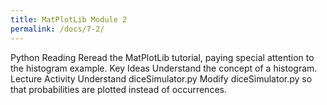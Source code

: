 ```yaml
---
title: MatPlotLib Module 2
permalink: /docs/7-2/
---
```


Python Reading
Reread the MatPlotLib tutorial, paying special attention to the histogram example.
Key Ideas
Understand the concept of a histogram.
Lecture Activity
Understand diceSimulator.py
Modify diceSimulator.py so that probabilities are plotted instead of occurrences.